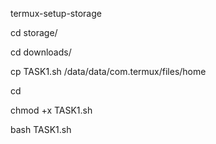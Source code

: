 termux-setup-storage

cd storage/

cd downloads/

cp TASK1.sh /data/data/com.termux/files/home

cd

chmod +x TASK1.sh

bash TASK1.sh
